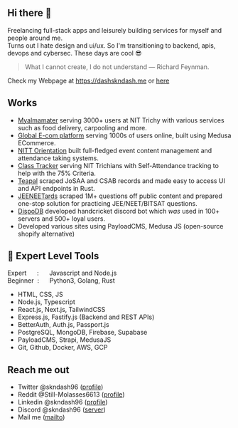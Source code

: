 ## Hi there :wave:
  Freelancing full-stack apps and leisurely building services for myself and people around me.  
  Turns out I hate design and ui/ux. So I'm transitioning to backend, apis, devops and cybersec. These days are cool :sunglasses:

  > What I cannot create, I do not understand — Richard Feynman.

  Check my Webpage at https://dashskndash.me or [here](https://skndash96.vercel.app)
<br/>

## Works
- [Myalmamater](https://myalmamater.in) serving 3000+ users at NIT Trichy with various services such as food delivery, carpooling and more.
- [Global E-com platform](https://bhanunaturalproducts.com) serving 1000s of users online, built using Medusa ECommerce.
- [NITT Orientation](https://nittorientation.in) built full-fledged event content management and attendance taking systems.
- [Class Tracker](https://github.com/skndash96/class-rack) serving NIT Trichians with Self-Attendance tracking to help with the 75% Criteria.
- [Teapal](https://github.com/skndash96/tea-pal) scraped JoSAA and CSAB records and made easy to access UI and API endpoints in Rust.
- [JEENEETards](https://jeeneetards24.vercel.app/) scraped 1M+ questions off public content and prepared one-stop solution for practicing JEE/NEET/BITSAT questions.
- [DispoDB](https://github.com/skndash96/dispo-db) developed handcricket discord bot which *was* used in 100+ servers and 500+ loyal users.
- Developed various sites using PayloadCMS, Medusa JS (open-source shopify alternative) 

## 🚀 Expert Level Tools
Expert&nbsp;&nbsp;&nbsp;&nbsp;&nbsp;&nbsp;:&nbsp;&nbsp;&nbsp;&nbsp;&nbsp; Javascript and Node.js  
Beginner&nbsp;&nbsp;:&nbsp;&nbsp;&nbsp;&nbsp;&nbsp; Python3, Golang, Rust
<br/>
- HTML, CSS, JS  
- Node.js, Typescript  
- React.js, Next.js, TailwindCSS  
- Express.js, Fastify.js (Backend and REST APIs) 
- BetterAuth, Auth.js, Passport.js  
- PostgreSQL, MongoDB, Firebase, Supabase  
- PayloadCMS, Strapi, MedusaJS  
- Git, Github, Docker, AWS, GCP  

## Reach me out
- Twitter @skndash96 ([profile](https://x.com/skndash96))
- Reddit @Still-Molasses6613 ([profile](https://www.reddit.com/u/Still-Molasses6613))
- Linkedin @skndash96 ([profile](https:linkedin.com/in/skndash96))
- Discord @skndash96 ([server](https://discord.gg/gBuEy5ZWHw))
- Mail me ([mailto](mailto:dashskndash@gmail.com))
